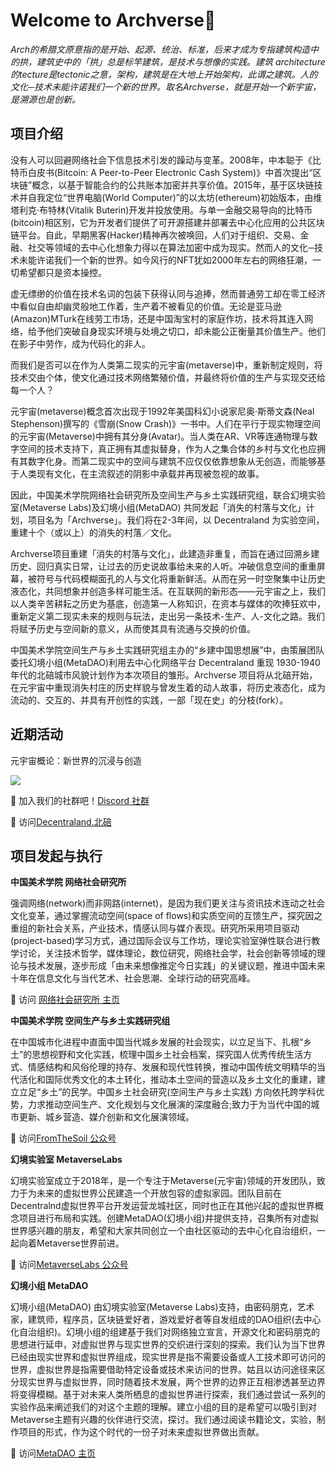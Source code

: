 # Welcome to Archverse👋

*Arch的希腊文原意指的是开始、起源、统治、标准，后来才成为专指建筑构造中的拱，建筑史中的「拱」总是标竿建筑，是技术与想像的实践。建筑 architecture的tecture是tectonic之意，架构，建筑是在大地上开始架构，此谓之建筑。人的文化─技术未能许诺我们一个新的世界。取名Archverse，就是开始一个新宇宙，是溯源也是创新。*

## 项目介绍

没有人可以回避网络社会下信息技术引发的躁动与变革。2008年，中本聪于《比特币白皮书(Bitcoin: A Peer-to-Peer Electronic Cash System)》中首次提出“区块链”概念，以基于智能合约的公共账本加密并共享价值。2015年，基于区块链技术并自我定位“世界电脑(World Computer)”的以太坊(ethereum)初始版本，由维塔利克·布特林(Vitalik Buterin)开发并投放使用。与单一金融交易导向的比特币(bitcoin)相区别，它为开发者们提供了可开源搭建并部署去中心化应用的公共区块链平台。自此，早期黑客(Hacker)精神再次被唤回，人们对于组织、交易、金融、社交等领域的去中心化想象力得以在算法加密中成为现实。然而人的文化─技术未能许诺我们一个新的世界。如今风行的NFT犹如2000年左右的网络狂潮，一切希望都只是资本操控。

虚无缥缈的价值在技术名词的包装下获得认同与追捧，然而普通劳工却在零工经济中看似自由却幽灵般地工作着，生产着不被看见的价值。无论是亚马逊(Amazon)MTurk在线劳工市场，还是中国淘宝村的家庭作坊，技术将其连入网络，给予他们突破自身现实环境与处境之切口，却未能公正衡量其价值生产。他们在影子中劳作，成为代码化的非人。

而我们是否可以在作为人类第二现实的元宇宙(metaverse)中，重新制定规则，将技术交由个体，使文化通过技术网络繁殖价值，并最终将价值的生产与实现交还给每一个人？

元宇宙(metaverse)概念首次出现于1992年美国科幻小说家尼奥·斯蒂文森(Neal Stephenson)撰写的《雪崩(Snow Crash)》一书中。人们在平行于现实物理空间的元宇宙(Metaverse)中拥有其分身(Avatar)。当人类在AR、VR等连通物理与数字空间的技术支持下，真正拥有其虚拟替身，作为人之集合体的乡村与文化也应拥有其数字化身。而第二现实中的空间与建筑不应仅仅依靠想象从无创造，而能够基于人类现有文化，在主流叙述的阴影中承载并再现被忽视的故事。

因此，中国美术学院网络社会研究所及空间生产与乡土实践研究组，联合幻境实验室(Metaverse Labs)及幻境小组(MetaDAO) 共同发起「消失的村落与文化」计划，项目名为「Archverse」。我们将在2-3年间，以 Decentraland 为实验空间，重建十个（或以上）的消失的村落／文化。

Archverse项目重建「消失的村落与文化」，此建造非重复，而旨在通过回溯乡建历史、回归真实日常，让过去的历史说故事给未来的人听。冲破信息空间的重重屏幕，被符号与代码模糊面孔的人与文化将重新鲜活。从而在另一时空聚集中让历史液态化，共同想象并创造多样可能生活。在互联网的新形态——元宇宙之上，我们以人类辛苦耕耘之历史为基底，创造第一人称知识，在资本与媒体的吹捧狂欢中，重新定义第二现实未来的规则与玩法，走出另一条技术-生产、人-文化之路。我们将赋予历史与空间新的意义，从而使其具有流通与交换的价值。 

中国美术学院空间生产与乡土实践研究组主办的“乡建中国思想展”中，由策展团队委托幻境小组(MetaDAO)利用去中心化网络平台 Decentraland 重现 1930-1940 年代的北碚城市风貌计划作为本次项目的雏形。Archverse 项目将从北碚开始，在元宇宙中重现消失村庄的历史样貌与曾发生着的动人故事，将历史液态化，成为流动的、交互的、并具有开创性的实践，一部「现在史」的分枝(fork）。


## 近期活动


元宇宙概论：新世界的沉浸与创造

![](https://github.com/GennyZHENG/Archverse/blob/main/docs/image/%E5%85%83%E5%AE%87%E5%AE%99%E6%A6%82%E8%AE%BA%E5%85%AC%E5%BC%80%E8%AF%BE.png)




🙌 加入我们的社群吧！[Discord 社群](https://discord.gg/rBdy8BN3WF)

🏃‍ 访问[Decentraland.北碚](https://beibei.city)




## 项目发起与执行

**中国美术学院 网络社会研究所**

强调网络(network)而非网路(internet)，是因为我们更关注与资讯技术连动之社会文化变革，通过掌握流动空间(space of flows)和实质空间的互馈生产，探究因之重组的新社会关系，产业技术，情感认同与媒介表现。研究所采用项目驱动(project-based)学习方式，通过国际会议与工作坊，理论实验室弹性联合进行教学讨论，关注技术哲学，媒体理论，数位研究，网络社会学，社会创新等领域的理论与技术发展，逐步形成「由未来想像推定今日实践」的关键议题，推进中国未来十年在信息文化与当代艺术、社会思潮、全球行动的研究高峰。

🏃‍ 访问 [网络社会研究所 主页](https://www.caa-ins.org/)

**中国美术学院 空间生产与乡土实践研究组**

在中国城市化进程中直面中国当代城乡发展的社会现实，以立足当下、扎根“乡土”的思想视野和文化实践，梳理中国乡土社会档案，探究国人优秀传统生活方式、情感结构和风俗伦理的持存、发展和现代性转换，推动中国传统文明精华的当代活化和国际优秀文化的本土转化，推动本土空间的营造以及乡土文化的重建，建立立足“乡土”的民学。中国乡土社会研究(空间生产与乡土实践) 方向依托跨学科优势，力求推动空间生产、文化规划与文化展演的深度融合;致力于为当代中国的城市更新、城乡营造、媒介创新和文化展演领域。

🏃‍ 访问[FromTheSoil 公众号](https://mp.weixin.qq.com/mp/profile_ext?action=home&__biz=MzUyNDgyNDQ3MA==&scene=124#wechat_redirect)

**幻境实验室 MetaverseLabs**

幻境实验室成立于2018年，是一个专注于Metaverse(元宇宙)领域的开发团队，致力于为未来的虚拟世界公民建造一个开放包容的虚拟家园。团队目前在Decentralnd虚拟世界平台开发运营龙城社区，同时也正在其他兴起的虚拟世界概念项目进行布局和实践。创建MetaDAO(幻境小组)并提供支持，召集所有对虚拟世界感兴趣的朋友，希望和大家共同创立一个由社区驱动的去中心化自治组织，一起向着Metaverse世界前进。

🏃‍ 访问[MetaverseLabs 公众号](https://mp.weixin.qq.com/mp/profile_ext?action=home&__biz=MzU1NTY0OTg0MQ==&scene=124#wechat_redirect)

**幻境小组 MetaDAO**

幻境小组(MetaDAO) 由幻境实验室(Metaverse Labs)支持，由密码朋克，艺术家，建筑师，程序员，区块链爱好者，游戏爱好者等自发组成的DAO组织(去中心化自治组织)。幻境小组的组建基于我们对网络独立宣言，开源文化和密码朋克的思想进行延申，对虚拟世界与现实世界的交织进行深刻的探索。我们认为当下世界已经由现实世界和虚拟世界组成，现实世界是指不需要设备或人工技术即可访问的世界，虚拟世界是指需要借助特定设备或技术来访问的世界。姑且以访问途径来区分现实世界与虚拟世界，同时随着技术发展，两个世界的边界正互相渗透甚至边界将变得模糊。基于对未来人类所栖息的虚拟世界进行探索，我们通过尝试一系列的实验作品来阐述我们的对这个主题的理解。建立小组的目的是希望可以吸引到对Metaverse主题有兴趣的伙伴进行交流，探讨。我们通过阅读书籍论文，实验，制作项目的形式，作为这个时代的一份子对未来虚拟世界做出贡献。

🏃‍ 访问[MetaDAO 主页](https://metadao.org/)




